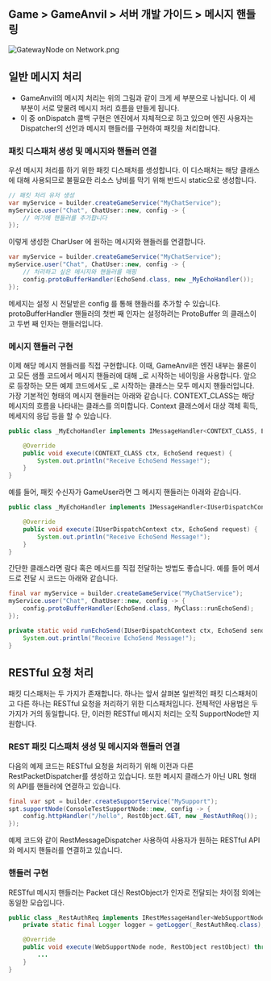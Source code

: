 ## Game > GameAnvil > 서버 개발 가이드 > 메시지 핸들링

![GatewayNode on Network.png](https://static.toastoven.net/prod_gameanvil/images/three_steps_for_message_process_1213.png)

## 일반 메시지 처리

* GameAnvil의 메시지 처리는 위의 그림과 같이 크게 세 부분으로 나뉩니다. 이 세 부분이 서로 맞물려 메시지 처리 흐름을 만들게 됩니다.
* 이 중 onDispatch 콜백 구현은 엔진에서 자체적으로 하고 있으며 엔진 사용자는 Dispatcher의 선언과 메시지 핸들러를 구현하여 패킷을 처리합니다.

### 패킷 디스패처 생성 및 메시지와 핸들러 연결

우선 메시지 처리를 하기 위한 패킷 디스패처를 생성합니다. 이 디스패처는 해당 클래스에 대해 사용되므로 불필요한 리소스 낭비를 막기 위해 반드시 static으로 생성합니다.

```java
// 패킷 처리 유저 생성
var myService = builder.createGameService("MyChatService");
myService.user("Chat", ChatUser::new, config -> {
    // 여기에 핸들러를 추가합니다 
});
```

이렇게 생성한 CharUser 에 원하는 메시지와 핸들러를 연결합니다.

```java
var myService = builder.createGameService("MyChatService");
myService.user("Chat", ChatUser::new, config -> {
    // 처리하고 싶은 메시지와 핸들러를 매핑
    config.protoBufferHandler(EchoSend.class, new _MyEchoHandler());
});
```

메세지는 설정 시 전달받은 config 를 통해 핸들러를 추가할 수 있습니다. protoBufferHandler 핸들러의 첫번 째 인자는 설정하려는 ProtoBuffer 의 클래스이고 두번 째 인자는 핸들러입니다. 


### 메시지 핸들러 구현

이제 해당 메시지 핸들러를 직접 구현합니다. 이때, GameAnvil은 엔진 내부는 물론이고 모든 샘플 코드에서 메시지 핸들러에 대해 _로 시작하는 네이밍을 사용합니다. 앞으로 등장하는 모든 예제 코드에서도 _로 시작하는 클래스는 모두 메시지 핸들러입니다.  가장 기본적인 형태의 메시지 핸들러는 아래와 같습니다. CONTEXT_CLASS는 해당 메시지의 흐름을 나타내는 클래스를 의미합니다. Context 클래스에서 대상 객체 획득, 메세지의 응답 등을 할 수 있습니다.

```java
public class _MyEchoHandler implements IMessageHandler<CONTEXT_CLASS, EchoSend> {

    @Override
    public void execute(CONTEXT_CLASS ctx, EchoSend request) {
        System.out.println("Receive EchoSend Message!");
    }
}
```

예를 들어, 패킷 수신자가 GameUser라면 그 메시지 핸들러는 아래와 같습니다.

```java
public class _MyEchoHandler implements IMessageHandler<IUserDispatchContext, EchoSend> {

    @Override
    public void execute(IUserDispatchContext ctx, EchoSend request) {
        System.out.println("Receive EchoSend Message!");
    }
}
```

간단한 클래스라면 람다 혹은 메서드를 직접 전달하는 방법도 좋습니다. 예를 들어 메서드로 전달 시 코드는 아래와 같습니다.

```java
final var myService = builder.createGameService("MyChatService");
myService.user("Chat", ChatUser::new, config -> {
    config.protoBufferHandler(EchoSend.class, MyClass::runEchoSend);
});

private static void runEchoSend(IUserDispatchContext ctx, EchoSend sendMsg) {
    System.out.println("Receive EchoSend Message!");
}
```


## RESTful 요청 처리

패킷 디스패처는 두 가지가 존재합니다. 하나는 앞서 살펴본 일반적인 패킷 디스패처이고 다른 하나는 RESTful 요청을 처리하기 위한 디스패처입니다. 전체적인 사용법은 두 가지가 거의 동일합니다.  단, 이러한 RESTful 메시지 처리는 오직 SupportNode만 지원합니다. 



### REST 패킷 디스패처 생성 및 메시지와 핸들러 연결

다음의 예제 코드는 RESTful 요청을 처리하기 위해 이전과 다른 RestPacketDispatcher를 생성하고 있습니다. 또한 메시지 클래스가 아닌 URL 형태의 API를 핸들러에 연결하고 있습니다.

```java
final var spt = builder.createSupportService("MySupport");
spt.supportNode(ConsoleTestSupportNode::new, config -> {
    config.httpHandler("/hello", RestObject.GET, new _RestAuthReq());
});
```

예제 코드와 같이 RestMessageDispatcher 사용하여 사용자가 원하는 RESTful API와 메시지 핸들러를 연결하고 있습니다.



### 핸들러 구현

RESTful 메시지 핸들러는 Packet 대신 RestObject가 인자로 전달되는 차이점 외에는 동일한 모습입니다. 

```java
public class _RestAuthReq implements IRestMessageHandler<WebSupportNode> {
    private static final Logger logger = getLogger(_RestAuthReq.class);

    @Override
    public void execute(WebSupportNode node, RestObject restObject) throws SuspendExecution {
		...
    }  
}
```
